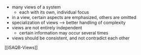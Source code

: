 - many views of a system
	- each with its own, individual focus
- in a view, certain aspects are emphasized, others are omitted
- specialization of views --> better handling of complexity
- views are not entirely independent
	- certain information may occur several times
- views should be consistent, and not contradict each other

[[iSAQB-Views]]

